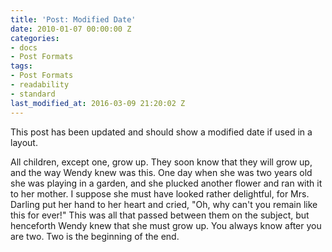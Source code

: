 ```yaml
---
title: 'Post: Modified Date'
date: 2010-01-07 00:00:00 Z
categories:
- docs
- Post Formats
tags:
- Post Formats
- readability
- standard
last_modified_at: 2016-03-09 21:20:02 Z
---
```


This post has been updated and should show a modified date if used in a layout.

All children, except one, grow up. They soon know that they will grow up, and the way Wendy knew was this. One day when she was two years old she was playing in a garden, and she plucked another flower and ran with it to her mother. I suppose she must have looked rather delightful, for Mrs. Darling put her hand to her heart and cried, "Oh, why can't you remain like this for ever!" This was all that passed between them on the subject, but henceforth Wendy knew that she must grow up. You always know after you are two. Two is the beginning of the end.